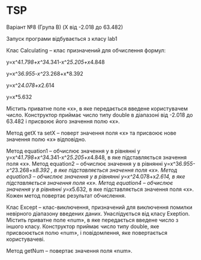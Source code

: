 # TSP
Варіант №8 (Група В)    (X від -2.018 до 63.482)

Запуск програми відбувається з класу lab1

Клас Calculating – клас призначений для обчислення формул:

y=x^4*1.798+x^3*4.341-x^2*5.205+x*4.848

y=x^3*6.955-x^2*3.268+x*8.392

y=x^2*4.078+x*2.614

y=x*5.632

Містить приватне поле «x», в яке передається введене користувачем число. Конструктор приймає число типу double в діапазоні від -2.018 до 63.482 і присвоює його значення полю «х».

Метод getX та setX  – поверт значення поля «х» та присвоює нове значення полю «х» відповідно. 

Метод equation1 – обчислює значення y в рівнянні у y=x^4*1.798+x^3*4.341-x^2*5.205+x*4.848, в яке підставляється значення поля «х». 
Метод equation2 – обчислює значення y в рівнянні y=x^3*6.955-x^2*3.268+x*8.392 , в яке підставляється значення поля «х». 
Метод equation3 – обчислює значення y в рівнянні y=x^2*4.078+x*2.614, в яке підставляється значення поля «х». 
Метод equation4 – обчислює значення y в рівнянні y=x*5.632, в яке підставляється значення поля «х». Кожен метод повертає результат обчислення.

Клас Except – клас-виключення, призначений для виключення помилки невірного діапазону введених даних. Унаслідується від класу Exeption. Містить приватне поле «num», в яке передається введене число з іншого класу. Конструктор приймає число типу double, яке присвоюється полю «num», і повідомлення, яке повертається користувачеві.

Метод getNum – повертає значення поля «num».
